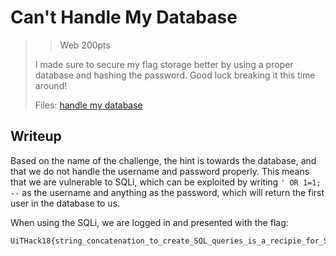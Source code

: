# Can't Handle My Database

> > Web 200pts
> 
> I made sure to secure my flag storage better by using a proper database and hashing the password.
> Good luck breaking it this time around!
> 
> Files: [handle my database](./src)

## Writeup

Based on the name of the challenge, the hint is towards the database, and that we do not handle the username and password properly.
This means that we are vulnerable to SQLi, which can be exploited by writing `' OR 1=1; --` as the username and anything as the password, which will return the first user in the database to us.

When using the SQLi, we are logged in and presented with the flag:

```
UiTHack18{string_concatenation_to_create_SQL_queries_is_a_recipie_for_SQLi}
```
